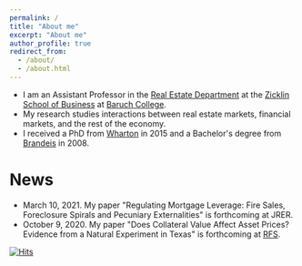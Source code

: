 ```yaml
---
permalink: /
title: "About me"
excerpt: "About me"
author_profile: true
redirect_from: 
  - /about/
  - /about.html
---
```


<!--
* I am a Ph.D. Candidate in 
-->
* I am an Assistant Professor 
in the [Real Estate Department](https://zicklin.baruch.cuny.edu/Department/real-estate-faculty/)
at the [Zicklin School of Business](https://zicklin.baruch.cuny.edu/) 
at [Baruch College](https://www.baruch.cuny.edu/). 
* My research studies interactions between real estate markets, financial markets, and the rest of the economy. 
* I received a PhD from [Wharton](https://doctoral.wharton.upenn.edu/) in 2015 and a Bachelor's degree from [Brandeis](https://www.brandeis.edu/economics/people/index.html) in 2008.

# News
* March 10, 2021. 
My paper "Regulating Mortgage Leverage: Fire Sales, Foreclosure Spirals and Pecuniary Externalities" is forthcoming at JRER.
* October 9, 2020. 
My paper "Does Collateral Value Affect Asset Prices? Evidence from a Natural Experiment in Texas" is forthcoming at [RFS](https://academic.oup.com/rfs/advance-article-abstract/doi/10.1093/rfs/hhaa117/5920333?redirectedFrom=fulltext).

[![Hits](https://hits.seeyoufarm.com/api/count/incr/badge.svg?url=https%3A%2F%2Fazev77.github.io&count_bg=%23FFFFFF&title_bg=%23FFFFFF&icon=&icon_color=%23FFFFFF&title=AAZ&edge_flat=false)](https://hits.seeyoufarm.com)
